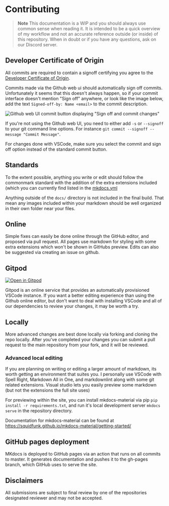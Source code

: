 # Contributing

> **Note**
> This documentation is a WIP and you should always use common sense when reading it. It is intended to be a quick overview of my workflow and not an accurate reference outside (or inside) of this repository. When in doubt or if you have any questions, ask on our Discord server.

## Developer Certificate of Origin

All commits are required to contain a signoff certifying you agree to the [Developer Certificate of Origin](https://developercertificate.org/).

Commits made via the Github web ui should automatically sign off commits. Unfortunately it seems that this doesn't always happen, so if your commit interface doesn't mention "Sign off" anywhere, or look like the image below, add the text `Signed-off-by: Name <email>` to the commit description.

![Github web UI commit button displaying "Sign off and commit changes"](https://user-images.githubusercontent.com/22665282/196296929-bd33aefe-5a3c-4efa-8bae-a7eafe90500e.png)

If you're not using the Github web UI, you need to either add `-s` or `--signoff` to your git command line options. For instance `git commit --signoff --message "Commit Message"`.

For changes done with VSCode, make sure you select the commit and sign off option instead of the standard commit button.

## Standards

To the extent possible, anything you write or edit should follow the commonmark standard with the addition of the extra extensions included (which you can currently find listed in the [mkdocs.yml](mkdocs.yml)

Anything outside of the `docs/` directory is not included in the final build. That mean any images included within your markdown should be well organized in their own folder near your files.

## Online

Simple fixes can easily be done online through the GitHub editor, and proposed via pull request. All pages use markdown for styling with some extra extensions which won't be shown in GitHubs preview. Edits can also be suggested via creating an issue on github.

## Gitpod

[![Open in Gitpod](https://gitpod.io/button/open-in-gitpod.svg)](https://gitpod.io/#https://github.com/unturned-info/unturned-3-knowledgebase)

Gitpod is an online service that provides an automatically provisioned VSCode instance. If you want a better editing experience than using the Github online editor, but don't want to deal with installing VSCode and all of our dependencies to review your changes, it may be worth a try.

## Locally

More advanced changes are best done locally via forking and cloning the repo locally. After you've completed your changes you can submit a pull request to the main repository from your fork, and it will be reviewed.

### Advanced local editing

If you are planning on writing  or editing a larger amount of markdown, its worth getting an environment that suites you. I personally use VSCode with Spell Right, Markdown All in One, and markdownlint along with some git related extensions. Visual studio lets you easily preview some markdown (but not the extensions the full site uses)

For previewing within the site, you can install mkdocs-material via pip `pip install -r requirements.txt`, and run it's local development server `mkdocs serve` in the repository directory.

Documentation for mkdocs-material can be found at <https://squidfunk.github.io/mkdocs-material/getting-started/>

## GitHub pages deployment

MKdocs is deployed to GitHub pages via an action that runs on all commits to master. It generates documentation and pushes it to the gh-pages branch, which GitHub uses to serve the site.

## Disclaimers

All submissions are subject to final review by one of the repositories designated reviewer and may not be accepted.
